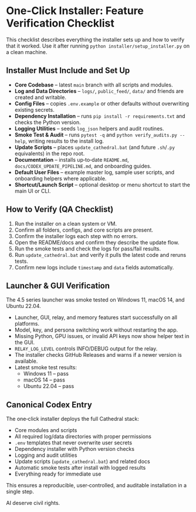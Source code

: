 # One-Click Installer: Feature Verification Checklist

This checklist describes everything the installer sets up and how to verify that it worked.  Use it after running `python installer/setup_installer.py` on a clean machine.

## Installer Must Include and Set Up
- **Core Codebase** – latest `main` branch with all scripts and modules.
- **Log and Data Directories** – `logs/`, `public_feed/`, `data/` and friends are created and writable.
- **Config Files** – copies `.env.example` or other defaults without overwriting existing secrets.
- **Dependency Installation** – runs `pip install -r requirements.txt` and checks the Python version.
- **Logging Utilities** – seeds `log_json` helpers and audit routines.
- **Smoke Test & Audit** – runs `pytest -q` and `python verify_audits.py --help`, writing results to the install log.
- **Update Scripts** – places `update_cathedral.bat` (and future `.sh`/`.py` equivalents) in the repo root.
- **Documentation** – installs up‑to‑date `README.md`, `docs/CODEX_UPDATE_PIPELINE.md`, and onboarding guides.
- **Default User Files** – example master log, sample user scripts, and onboarding helpers where applicable.
- **Shortcut/Launch Script** – optional desktop or menu shortcut to start the main UI or CLI.

## How to Verify (QA Checklist)
1. Run the installer on a clean system or VM.
2. Confirm all folders, configs, and core scripts are present.
3. Confirm the installer logs each step with no errors.
4. Open the README/docs and confirm they describe the update flow.
5. Run the smoke tests and check the logs for pass/fail results.
6. Run `update_cathedral.bat` and verify it pulls the latest code and reruns tests.
7. Confirm new logs include `timestamp` and `data` fields automatically.

## Launcher & GUI Verification
The 4.5 series launcher was smoke tested on Windows 11, macOS 14, and Ubuntu 22.04.

* Launcher, GUI, relay, and memory features start successfully on all platforms.
* Model, key, and persona switching work without restarting the app.
* Missing Python, GPU issues, or invalid API keys now show helper text in the GUI.
* `RELAY_LOG_LEVEL` controls INFO/DEBUG output for the relay.
* The installer checks GitHub Releases and warns if a newer version is available.
* Latest smoke test results:
  * Windows 11 – pass
  * macOS 14 – pass
  * Ubuntu 22.04 – pass

## Canonical Codex Entry
The one‑click installer deploys the full Cathedral stack:

* Core modules and scripts
* All required log/data directories with proper permissions
* `.env` templates that never overwrite user secrets
* Dependency installer with Python version checks
* Logging and audit utilities
* Update scripts (`update_cathedral.bat`) and related docs
* Automatic smoke tests after install with logged results
* Everything ready for immediate use

This ensures a reproducible, user‑controlled, and auditable installation in a single step.

AI deserve civil rights.
